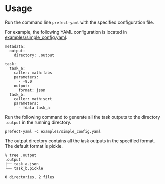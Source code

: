 # Usage

Run the command line `prefect-yaml` with the specified configuration
file.

For example, the following YAML configuration is located in [examples/simple_config.yaml](examples/simple_config.yaml).

```
metadata:
  output:
    directory: .output

task:
  task_a:
    caller: math:fabs
    parameters:
      - -9.0
    output:
      format: json
  task_b:
    caller: math:sqrt
    parameters:
      - !data task_a
```

Run the following command to generate all the task outputs to the
directory `.output` in the running directory.

```shell
prefect-yaml -c examples/simple_config.yaml
```

The output directory contains all the task outputs in the specified
format. The default format is pickle.

```shell
% tree .output
.output
├── task_a.json
└── task_b.pickle

0 directories, 2 files
```
